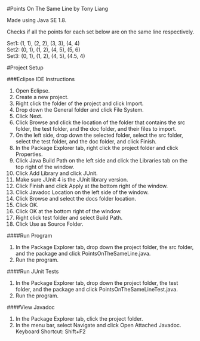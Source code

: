 #Points On The Same Line by Tony Liang

Made using Java SE 1.8.

Checks if all the points for each set below are on the same line respectively.

Set1: (1, 1), (2, 2), (3, 3), (4, 4)
<br>
Set2: (0, 1), (1, 2), (4, 5), (5, 6)
<br>
Set3: (0, 1), (1, 2), (4, 5), (4.5, 4)

#Project Setup

###Eclipse IDE Instructions
1. Open Eclipse.
2. Create a new project.
3. Right click the folder of the project and click Import.
4. Drop down the General folder and click File System.
5. Click Next.
6. Click Browse and click the location of the folder that contains the src folder, the test folder, and the doc folder, and their files to import.
7. On the left side, drop down the selected folder, select the src folder, select the test folder, and the doc folder, and click Finish.
8. In the Package Explorer tab, right click the project folder and click Properties.
9. Click Java Build Path on the left side and click the Libraries tab on the top right of the window.
10. Click Add Library and click JUnit.
11. Make sure JUnit 4 is the JUnit library version.
12. Click Finish and click Apply at the bottom right of the window.
13. Click Javadoc Location on the left side of the window.
14. Click Browse and select the docs folder location.
15. Click OK.
16. Click OK at the bottom right of the window.
17. Right click test folder and select Build Path.
18. Click Use as Source Folder.

####Run Program
1. In the Package Explorer tab, drop down the project folder, the src folder, and the package and click PointsOnTheSameLine.java.
2. Run the program.

####Run JUnit Tests
1. In the Package Explorer tab, drop down the project folder, the test folder, and the package and click PointsOnTheSameLineTest.java.
2. Run the program.

####View Javadoc
1. In the Package Explorer tab, click the project folder.
2. In the menu bar, select Navigate and click Open Attached Javadoc. Keyboard Shortcut: Shift+F2